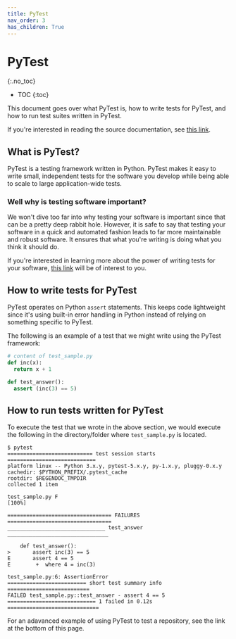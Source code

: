```yaml
---
title: PyTest
nav_order: 3
has_children: True
---
```


# PyTest
{:.no_toc}

* TOC
{:toc}

This document goes over what PyTest is, how to write tests for PyTest, and how to run test suites written in PyTest.

If you're interested in reading the source documentation, see [this link](https://docs.pytest.org/en/latest/).

## What is PyTest?

PyTest is a testing framework written in Python. PyTest makes it easy to write small, independent tests for the software you develop while being able to scale to large application-wide tests.

### Well why is testing software important?

We won't dive too far into why testing your software is important since that can be a pretty deep rabbit hole. However, it is safe to say that testing your software in a quick and automated fashion leads to far more maintainable and robust software. It ensures that what you're writing is doing what you think it should do.

If you're interested in learning more about the power of writing tests for your software, [this link](https://en.wikipedia.org/wiki/Test-driven_development) will be of interest to you.

## How to write tests for PyTest

PyTest operates on Python `assert` statements. This keeps code lightweight since it's using built-in error handling in Python instead of relying on something specific to PyTest.

The following is an example of a test that we might write using the PyTest framework:

```python
# content of test_sample.py
def inc(x):
  return x + 1

def test_answer():
  assert (inc(3) == 5)
```

## How to run tests written for PyTest

To execute the test that we wrote in the above section, we would execute the following in the directory/folder where `test_sample.py` is located.

```
$ pytest
=========================== test session starts ============================
platform linux -- Python 3.x.y, pytest-5.x.y, py-1.x.y, pluggy-0.x.y
cachedir: $PYTHON_PREFIX/.pytest_cache
rootdir: $REGENDOC_TMPDIR
collected 1 item

test_sample.py F                                                     [100%]

================================= FAILURES =================================
_______________________________ test_answer ________________________________

    def test_answer():
>       assert inc(3) == 5
E       assert 4 == 5
E        +  where 4 = inc(3)

test_sample.py:6: AssertionError
========================= short test summary info ==========================
FAILED test_sample.py::test_answer - assert 4 == 5
============================ 1 failed in 0.12s =============================
```

For an adavanced example of using PyTest to test a repository, see the link at the bottom of this page.